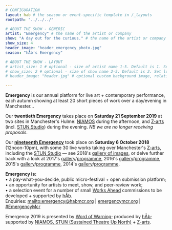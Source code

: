 ```yaml
---
# CONFIGURATION
layout: hab # the season or event-specific template in /_layouts
rootpath: "../../../"

# ABOUT THE SHOW - GENERIC
artist: "Emergency" # the name of the artist or company
show: "A day out for the curious." # the name of the artist or company
show_size: 4
header_image: "header_emergency_photo.jpg"   
season: "hÅb's Emergency" 

# ABOUT THE SHOW - LAYOUT
# artist_size: 1 # optional - size of artist name 1-5. Default is 1. Set longer names to lower values
# show_size: 2 # optional - size of show name 2-5. Default is 2. Set longer names to lower values
# header_image: "header.jpg" # optional custom background image, relative to current page

---
```

**Emergency** is our annual platform for live art + contemporary performance, each autumn showing at least 20 short pieces of work over a day/evening in Manchester…           
         
Our **twentieth Emergency** takes place on **Saturday 21 September 2019** at two sites in Manchester's Hulme: <a href="https://www.niamos.space" target="_blank">NIAMOS</a> during the afternoon, and <a href="http://www.z-arts.org/about-us/getting-here" target="_blank">Z-arts</a> (incl. <a href="http://stunlive.com" target="_blank">STUN Studio</a>) during the evening. *NB we are no longer receiving proposals.*         

Our [**nineteenth Emergency**](/archive/2018-emergency) took place on **Saturday 6 October 2018** (12noon-10pm), with some 30 live works taking over Manchester's <a href="http://www.z-arts.org/about-us/getting-here" target="_blank">Z-arts</a>, including the <a href="http://stunlive.com" target="_blank">STUN Studio</a> — see 2018's [gallery of images](/galleries/2018-emergency), or delve further back with a look at 2017's [gallery](/galleries/2017-emergency)/[programme](/archive/2017-emergency), 2016's [gallery](/galleries/2016-emergency)/[programme](/archive/2016-emergency), 2015's [gallery](/galleries/2015-emergency)/[programme](/archive/2015-emergency), 2014's [gallery](/galleries/2014-emergency)/[programme](/archive/2014-emergency).           
		
**Emergency is:**      
• a pay-what-you-decide, public micro-festival + open submission platform;        
• an opportunity for artists to meet, show, and peer-review work;      
• a selection event for a number of small [Works Ahead](/hab/worksahead) commissions to be developed + supported by [hÅb](/hab).      
Enquiries: <mailto:emergency@habmcr.org> | <a href="http://emergencymcr.org" target="_blank">emergencymcr.org</a> | <a href="http://twitter.com/hashtag/EmergencyMcr" target="_blank">#EmergencyMcr</a>            
          
Emergency 2019 is presented by [Word of Warning](/); produced by [hÅb](/hab); supported by <a href="https://www.niamos.space" target="_blank">NIAMOS, <a href="http://stunlive.com" target="_blank">STUN (Sustained Theatre Up North)</a> + <a href="http://www.z-arts.org" target="_blank">Z-arts</a>.
